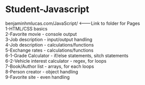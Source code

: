 # Student-Javascript
benjaminhmlucas.com/JavaScript/ <---Link to folder for Pages<br>
1-HTML/CSS basics<br>
2-Favorite movie - console output<br>
3-Job description - input/output handling<br>
4-Job description - calculations/functions<br>
5-Exchange rates - calculations/functions<br>
6-1-Grade Calculator - if/else statements, sitch statements<br>
6-2-Vehicle interest calculator - regex, for loops<br>
7-Book/Author list - arrays, for each loops<br>
8-Person creator - object handling<br>
9-Favorite site - even handling<br>

